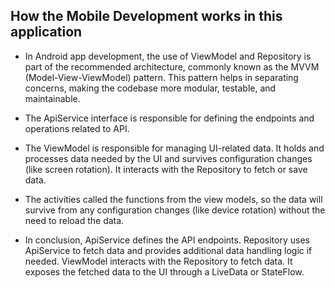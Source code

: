 ## How the Mobile Development works in this application
   - In Android app development, the use of ViewModel and Repository is part of the recommended architecture, commonly known as the MVVM (Model-View-ViewModel) pattern. 
     This pattern helps in separating concerns, making the codebase more modular, testable, and maintainable.
   - The ApiService interface is responsible for defining the endpoints and operations related to API.
   - The ViewModel is responsible for managing UI-related data. It holds and processes data needed by the UI and survives configuration changes (like screen rotation). 
     It interacts with the Repository to fetch or save data.
   - The activities called the functions from the view models, so the data will survive from any configuration changes (like device rotation) without the need to reload the data.

   - In conclusion, ApiService defines the API endpoints. Repository uses ApiService to fetch data and provides additional data handling logic if needed. ViewModel interacts with the Repository to fetch data. It
     exposes the fetched data to the UI through a LiveData or StateFlow.
